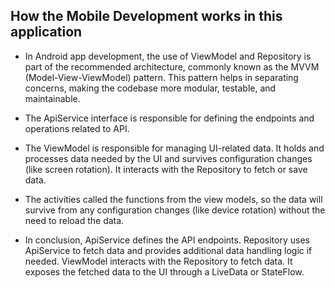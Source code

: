 ## How the Mobile Development works in this application
   - In Android app development, the use of ViewModel and Repository is part of the recommended architecture, commonly known as the MVVM (Model-View-ViewModel) pattern. 
     This pattern helps in separating concerns, making the codebase more modular, testable, and maintainable.
   - The ApiService interface is responsible for defining the endpoints and operations related to API.
   - The ViewModel is responsible for managing UI-related data. It holds and processes data needed by the UI and survives configuration changes (like screen rotation). 
     It interacts with the Repository to fetch or save data.
   - The activities called the functions from the view models, so the data will survive from any configuration changes (like device rotation) without the need to reload the data.

   - In conclusion, ApiService defines the API endpoints. Repository uses ApiService to fetch data and provides additional data handling logic if needed. ViewModel interacts with the Repository to fetch data. It
     exposes the fetched data to the UI through a LiveData or StateFlow.
